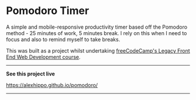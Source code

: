 # Pomodoro Timer
A simple and mobile-responsive productivity timer based off the Pomodoro method - 25 minutes of work, 5 minutes break. I rely on this when I need to focus and also to remind myself to take breaks.

This was built as a project whilst undertaking [freeCodeCamp's Legacy Front End Web Development course](https://www.freecodecamp.org/).

---
**See this project live**

https://alexhippo.github.io/pomodoro/

---
